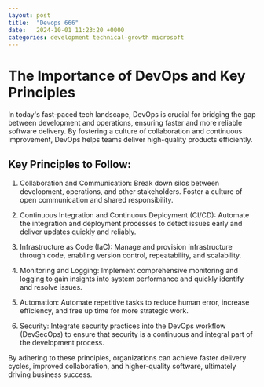 ```yaml
---
layout: post
title:  "Devops 666"
date:   2024-10-01 11:23:20 +0000
categories: development technical-growth microsoft
---
```

<link rel="stylesheet" type="text/css" href="{{ site.baseurl }}/assets/css/styles.css">

# The Importance of DevOps and Key Principles
In today's fast-paced tech landscape, DevOps is crucial for bridging the gap between development and operations, ensuring faster and more reliable software delivery. By fostering a culture of collaboration and continuous improvement, DevOps helps teams deliver high-quality products efficiently.

## Key Principles to Follow:
1. Collaboration and Communication: Break down silos between development, operations, and other stakeholders. Foster a culture of open communication and shared responsibility.

2. Continuous Integration and Continuous Deployment (CI/CD): Automate the integration and deployment processes to detect issues early and deliver updates quickly and reliably.

3. Infrastructure as Code (IaC): Manage and provision infrastructure through code, enabling version control, repeatability, and scalability.

4. Monitoring and Logging: Implement comprehensive monitoring and logging to gain insights into system performance and quickly identify and resolve issues.

5. Automation: Automate repetitive tasks to reduce human error, increase efficiency, and free up time for more strategic work.

6. Security: Integrate security practices into the DevOps workflow (DevSecOps) to ensure that security is a continuous and integral part of the development process.

By adhering to these principles, organizations can achieve faster delivery cycles, improved collaboration, and higher-quality software, ultimately driving business success.

